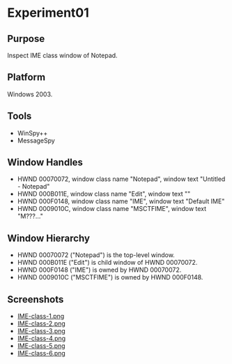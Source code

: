 # Experiment01

## Purpose

Inspect IME class window of Notepad.

## Platform

Windows 2003.

## Tools

- WinSpy++
- MessageSpy

## Window Handles

- HWND 00070072, window class name "Notepad", window text "Untitled - Notepad"
- HWND 000B011E, window class name "Edit", window text ""
- HWND 000F0148, window class name "IME", window text "Default IME"
- HWND 0009010C, window class name "MSCTFIME", window text "M???..."

## Window Hierarchy

- HWND 00070072 ("Notepad") is the top-level window.
- HWND 000B011E ("Edit") is child window of HWND 00070072.
- HWND 000F0148 ("IME") is owned by HWND 00070072.
- HWND 0009010C ("MSCTFIME") is owned by HWND 000F0148.

## Screenshots

- [IME-class-1.png](IME-class-1.png)
- [IME-class-2.png](IME-class-2.png)
- [IME-class-3.png](IME-class-3.png)
- [IME-class-4.png](IME-class-4.png)
- [IME-class-5.png](IME-class-5.png)
- [IME-class-6.png](IME-class-6.png)
